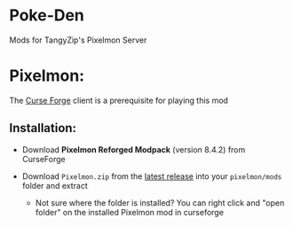 # Poke-Den
Mods for TangyZip's Pixelmon Server

# Pixelmon:

The [Curse Forge](https://download.curseforge.com/) client is a prerequisite for playing this mod

## Installation:

* Download **Pixelmon Reforged Modpack** (version 8.4.2) from CurseForge 

* Download `Pixelmon.zip` from the [latest release](https://github.com/tangyzip/Poke-Den/releases/tag/v1.0.0) into your `pixelmon/mods` folder and extract

  * Not sure where the folder is installed? You can right click and "open folder" on the installed Pixelmon mod in curseforge
